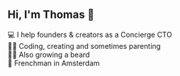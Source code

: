 ## Hi, I'm Thomas 👋

💻 I help founders & creators as a Concierge CTO  
👨‍💻 Coding, creating and sometimes parenting  
🧔‍♂️ Also growing a beard  
📍 Frenchman in Amsterdam  

